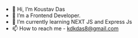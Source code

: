 - 👋 Hi, I’m Koustav Das
- 👀 I’m a Frontend Developer. 
- 🌱 I’m currently learning NEXT JS and Express Js
- 📫 How to reach me - kdkdas8@gmail.com

<!---
Koustavd18/Koustavd18 is a ✨ special ✨ repository because its `README.md` (this file) appears on your GitHub profile.
You can click the Preview link to take a look at your changes.
--->

